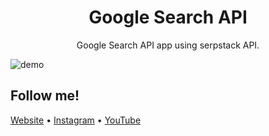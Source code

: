 <h1 align="center">
  Google Search API
</h1>

<p align="center">
  Google Search API app using serpstack API.
</p>

![demo](https://i.imgur.com/bu9jhzg.png)

## Follow me!

[Website](https://www.bartzalewski.com) • [Instagram](https://www.instagram.com/bart.code) • [YouTube](https://www.youtube.com/channel/UCwkU0-_RJbS16X5pbcW-tPQ)
